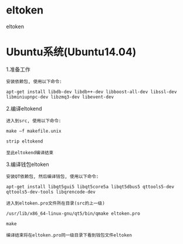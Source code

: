 # eltoken
eltoken

# Ubuntu系统(Ubuntu14.04)

1.准备工作

    安装依赖包, 使用以下命令:
    
    apt-get install libdb-dev libdb++-dev libboost-all-dev libssl-dev libminiupnpc-dev libzmq3-dev libevent-dev
    
2.编译eltokend

    进入到src, 使用以下命令:
    
    make –f makefile.unix
    
    strip eltokend
    
    至此eltokend编译结束
    
3.编译钱包eltoken

    安装QT依赖包, 然后编译钱包, 使用以下命令:
    
    apt-get install libqt5gui5 libqt5core5a libqt5dbus5 qttools5-dev qttools5-dev-tools libqrencode-dev
    
    进入到eltoken.pro文件所在目录(src的上一级)
    
    /usr/lib/x86_64-linux-gnu/qt5/bin/qmake eltoken.pro
    
    make
    
    编译结束将在eltoken.pro同一级目录下看到钱包文件eltoken
